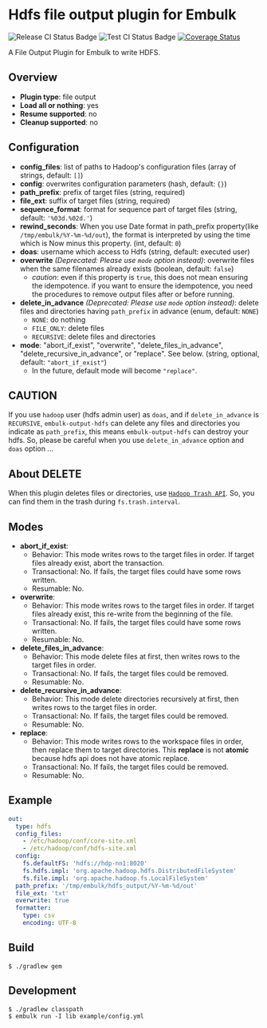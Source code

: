 # Hdfs file output plugin for Embulk

![Release CI Status Badge](https://github.com/civitaspo/embulk-output-hdfs/workflows/Release%20CI/badge.svg) ![Test CI Status Badge](https://github.com/civitaspo/embulk-output-hdfs/workflows/Test%20CI/badge.svg) [![Coverage Status](https://coveralls.io/repos/github/civitaspo/embulk-output-hdfs/badge.svg?branch=master)](https://coveralls.io/github/civitaspo/embulk-output-hdfs?branch=master)

A File Output Plugin for Embulk to write HDFS.

## Overview

* **Plugin type**: file output
* **Load all or nothing**: yes
* **Resume supported**: no
* **Cleanup supported**: no

## Configuration

- **config_files**: list of paths to Hadoop's configuration files (array of strings, default: `[]`)
- **config**: overwrites configuration parameters (hash, default: `{}`)
- **path_prefix**: prefix of target files (string, required)
- **file_ext**: suffix of target files (string, required)
- **sequence_format**: format for sequence part of target files (string, default: `'%03d.%02d.'`)
- **rewind_seconds**: When you use Date format in path_prefix property(like `/tmp/embulk/%Y-%m-%d/out`), the format is interpreted by using the time which is Now minus this property. (int, default: `0`)
- **doas**: username which access to Hdfs (string, default: executed user)
- **overwrite** *(Deprecated: Please use `mode` option instead)*: overwrite files when the same filenames already exists (boolean, default: `false`)
    - *caution*: even if this property is `true`, this does not mean ensuring the idempotence. if you want to ensure the idempotence, you need the procedures to remove output files after or before running. 
- **delete_in_advance** *(Deprecated: Please use `mode` option instead)*: delete files and directories having `path_prefix` in advance (enum, default: `NONE`)
    - `NONE`: do nothing
    - `FILE_ONLY`: delete files
    - `RECURSIVE`: delete files and directories
- **mode**: "abort_if_exist", "overwrite", "delete_files_in_advance", "delete_recursive_in_advance", or "replace". See below. (string, optional, default: `"abort_if_exist"`)
    * In the future, default mode will become `"replace"`.

## CAUTION
If you use `hadoop` user (hdfs admin user) as `doas`, and if `delete_in_advance` is `RECURSIVE`,
`embulk-output-hdfs` can delete any files and directories you indicate as `path_prefix`,
this means `embulk-output-hdfs` can destroy your hdfs.
So, please be careful when you use `delete_in_advance` option and `doas` option ...

## About DELETE

When this plugin deletes files or directories, use [`Hadoop Trash API`](https://hadoop.apache.org/docs/r2.8.0/api/org/apache/hadoop/fs/Trash.html). So, you can find them in the trash during `fs.trash.interval`.

## Modes

* **abort_if_exist**:
    * Behavior: This mode writes rows to the target files in order. If target files already exist, abort the transaction.
    * Transactional: No. If fails, the target files could have some rows written.
    * Resumable: No.
* **overwrite**:
    * Behavior: This mode writes rows to the target files in order. If target files already exist, this re-write from the beginning of the file.
    * Transactional: No. If fails, the target files could have some rows written.
    * Resumable: No.
* **delete_files_in_advance**:
    * Behavior: This mode delete files at first, then writes rows to the target files in order.
    * Transactional: No. If fails, the target files could be removed.
    * Resumable: No.
* **delete_recursive_in_advance**:
    * Behavior: This mode delete directories recursively at first, then writes rows to the target files in order.
    * Transactional: No. If fails, the target files could be removed.
    * Resumable: No.
* **replace**:
    * Behavior: This mode writes rows to the workspace files in order, then replace them to target directories. This **replace** is not **atomic** because hdfs api does not have atomic replace. 
    * Transactional: No. If fails, the target files could be removed. 
    * Resumable: No.

## Example

```yaml
out:
  type: hdfs
  config_files:
    - /etc/hadoop/conf/core-site.xml
    - /etc/hadoop/conf/hdfs-site.xml
  config:
    fs.defaultFS: 'hdfs://hdp-nn1:8020'
    fs.hdfs.impl: 'org.apache.hadoop.hdfs.DistributedFileSystem'
    fs.file.impl: 'org.apache.hadoop.fs.LocalFileSystem'
  path_prefix: '/tmp/embulk/hdfs_output/%Y-%m-%d/out'
  file_ext: 'txt'
  overwrite: true
  formatter:
    type: csv
    encoding: UTF-8
```


## Build

```
$ ./gradlew gem
```

## Development

```
$ ./gradlew classpath
$ embulk run -I lib example/config.yml
```
